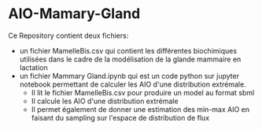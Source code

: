 # AIO-Mamary-Gland
Ce Repository contient deux fichiers:
- un fichier MamelleBis.csv qui contient les différentes biochimiques utilisées dans le cadre de la modélisation de la glande mammaire en lactation
- un fichier Mammary Gland.ipynb qui est un code python sur jupyter notebook permettant de calculer les AIO d'une distribution extrémale.
    - Il lit le fichier MamelleBis.csv pour produire un model au format sbml
    - Il calcule les AIO d'une distribution extrémale 
    - Il permet également de donner une estimation des min-max AIO en faisant du sampling sur l'espace de distribution de flux
